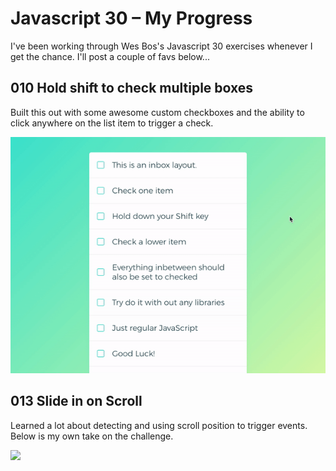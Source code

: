 
# Javascript 30 – My Progress
I've been working through Wes Bos's Javascript 30 exercises whenever I get the chance. I'll post a couple of favs below...


## 010 Hold shift to check multiple boxes
Built this out with some awesome custom checkboxes and the ability to click anywhere on the list item to trigger a check.  

![](010.gif)  

## 013 Slide in on Scroll
Learned a lot about detecting and using scroll position to trigger events. Below is my own take on the challenge.

![](013.gif)  


